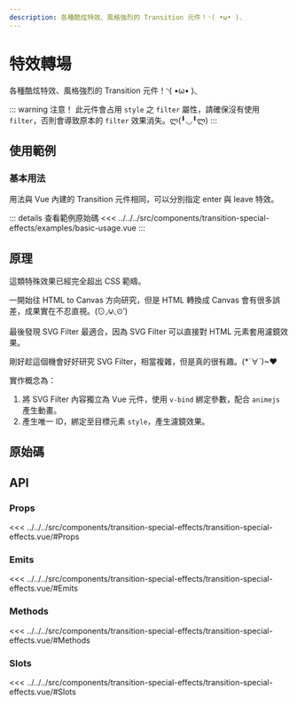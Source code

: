 ```yaml
---
description: 各種酷炫特效、風格強烈的 Transition 元件！◝( •ω• )◟
---
```


<script setup>
import SourceLinkList from '../../../src/components/source-link-list.vue'

import BasicUsage from '../../../src/components/transition-special-effects/examples/basic-usage.vue'
</script>

# 特效轉場 <Badge type="info" text="transition" />

各種酷炫特效、風格強烈的 Transition 元件！◝( •ω• )◟

::: warning 注意！
此元件會占用 `style` 之 `filter` 屬性，請確保沒有使用 `filter`，否則會導致原本的 `filter` 效果消失。ლ(╹◡╹ლ)
:::

## 使用範例

### 基本用法

用法與 Vue 內建的 Transition 元件相同，可以分別指定 enter 與 leave 特效。

<basic-usage/>

::: details 查看範例原始碼
<<< ../../../src/components/transition-special-effects/examples/basic-usage.vue
:::

## 原理

這類特殊效果已經完全超出 CSS 範疇。

一開始往 HTML to Canvas 方向研究，但是 HTML 轉換成 Canvas 會有很多誤差，成果實在不忍直視。(́⊙◞౪◟⊙‵)

最後發現 SVG Filter 最適合，因為 SVG Filter 可以直接對 HTML 元素套用濾鏡效果。

剛好趁這個機會好好研究 SVG Filter，相當複雜，但是真的很有趣。(*´∀`)~♥

實作概念為：

1. 將 SVG Filter 內容獨立為 Vue 元件，使用 `v-bind` 綁定參數，配合 `animejs` 產生動畫。
1. 產生唯一 ID，綁定至目標元素 `style`，產生濾鏡效果。

## 原始碼

<source-link-list name="transition-special-effects"/>

## API

### Props

<<< ../../../src/components/transition-special-effects/transition-special-effects.vue/#Props

### Emits

<<< ../../../src/components/transition-special-effects/transition-special-effects.vue/#Emits

### Methods

<<< ../../../src/components/transition-special-effects/transition-special-effects.vue/#Methods

### Slots

<<< ../../../src/components/transition-special-effects/transition-special-effects.vue/#Slots
